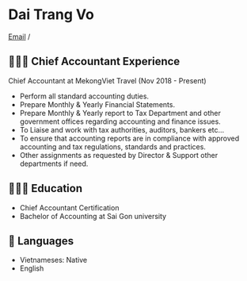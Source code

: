 # Dai Trang Vo

[Email](mailto:trangtrangqb@gmail.com) / 

## 👩🏼‍💻 Chief Accountant Experience
Chief Accountant at MekongViet Travel (Nov 2018 - Present)

- Perform all standard accounting duties.
- Prepare Monthly & Yearly Financial Statements.
- Prepare Monthly & Yearly report to Tax Department and other government offices regarding accounting and finance issues.
- To Liaise and work with tax authorities, auditors, bankers etc…
- To ensure that accounting reports are in compliance with approved accounting and tax regulations, standards and practices.
- Other assignments as requested by Director & Support other departments if need.

## 👩🏼‍🎓 Education
- Chief Accountant Certification
- Bachelor of Accounting at Sai Gon university


## 💬 Languages

- Vietnameses: Native
- English
